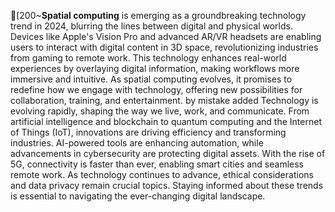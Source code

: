 [200~**Spatial computing** is emerging as a groundbreaking technology trend in 2024, blurring the lines between digital and physical worlds. Devices like Apple's Vision Pro and advanced AR/VR headsets are enabling users to interact with digital content in 3D space, revolutionizing industries from gaming to remote work. This technology enhances real-world experiences by overlaying digital information, making workflows more immersive and intuitive. As spatial computing evolves, it promises to redefine how we engage with technology, offering new possibilities for collaboration, training, and entertainment.
by mistake added
Technology is evolving rapidly, shaping the way we live, work, and communicate. From artificial intelligence and blockchain to quantum computing and the Internet of Things (IoT), innovations are driving efficiency and transforming industries. AI-powered tools are enhancing automation, while advancements in cybersecurity are protecting digital assets. With the rise of 5G, connectivity is faster than ever, enabling smart cities and seamless remote work. As technology continues to advance, ethical considerations and data privacy remain crucial topics. Staying informed about these trends is essential to navigating the ever-changing digital landscape.
